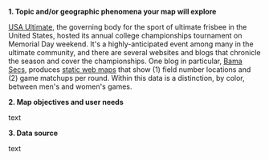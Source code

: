 **1. Topic and/or geographic phenomena your map will explore**

[USA Ultimate](http://www.usaultimate.org/index.html), the governing body for the sport of ultimate frisbee in the United States, hosted its annual college championships tournament on Memorial Day weekend. It's a highly-anticipated event among many in the ultimate community, and there are several websites and blogs that chronicle the season and cover the championships. One blog in particular, [Bama Secs](http://www.bamasecs.com/), produces [static web maps](https://twitter.com/bamasecs/status/867441795520753666) that show (1) field number locations and (2) game matchups per round. Within this data is a distinction, by color, between men's and women's games.

**2. Map objectives and user needs**

text

**3. Data source**

text